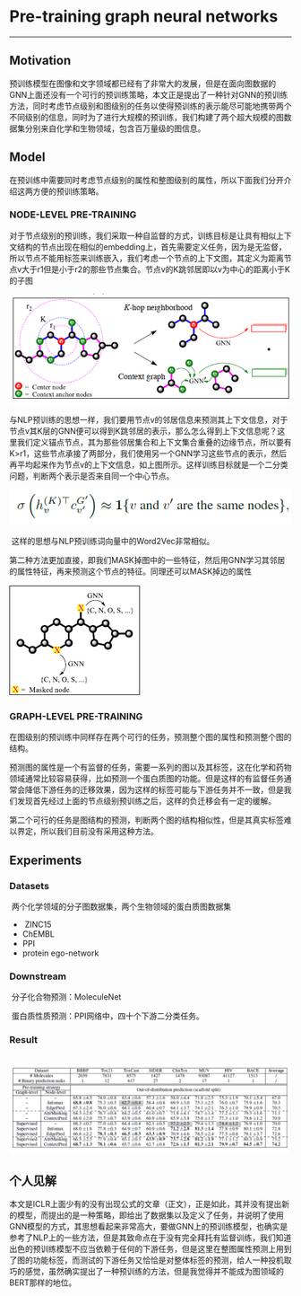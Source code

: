 # Pre-training graph neural networks

------

## Motivation

​	预训练模型在图像和文字领域都已经有了非常大的发展，但是在面向图数据的GNN上面还没有一个可行的预训练策略，本文正是提出了一种针对GNN的预训练方法，同时考虑节点级别和图级别的任务以使得预训练的表示能尽可能地携带两个不同级别的信息，同时为了进行大规模的预训练，我们构建了两个超大规模的图数据集分别来自化学和生物领域，包含百万量级的图信息。

## Model

​	在预训练中需要同时考虑节点级别的属性和整图级别的属性，所以下面我们分开介绍这两方便的预训练策略。

### NODE-LEVEL PRE-TRAINING

​	对于节点级别的预训练，我们采取一种自监督的方式，训练目标是让具有相似上下文结构的节点出现在相似的embedding上，首先需要定义任务，因为是无监督，所以节点不能用标签来训练嵌入，我们考虑一个节点的上下文图，其定义为距离节点v大于r1但是小于r2的那些节点集合。节点v的K跳邻居即以v为中心的距离小于K的子图

![image-20200408140250027](https://github.com/linzihan-backforward/PaperNotes/blob/master/ICLR/%5BICLR2020%5D%20Pre-training%20graph%20neural%20networks/image-20200408140250027.png?raw=true)

​		与NLP预训练的思想一样，我们要用节点v的邻居信息来预测其上下文信息，对于节点v其K层的GNN便可以得到K跳邻居的表示，那么怎么得到上下文信息呢？这里我们定义锚点节点，其为那些邻居集合和上下文集合重叠的边缘节点，所以要有K>r1，这些节点承接了两部分，我们使用另一个GNN学习这些节点的表示，然后再平均起来作为节点v的上下文信息，如上图所示。这样训练目标就是一个二分类问题，判断两个表示是否来自同一个中心节点。

![image-20200408141050716](https://github.com/linzihan-backforward/PaperNotes/blob/master/ICLR/%5BICLR2020%5D%20Pre-training%20graph%20neural%20networks/image-20200408141050716.png?raw=true)

​	这样的思想与NLP预训练词向量中的Word2Vec非常相似。

​	第二种方法更加直接，即我们MASK掉图中的一些特征，然后用GNN学习其邻居的属性特征，再来预测这个节点的特征。同理还可以MASK掉边的属性

![image-20200408141606245](https://github.com/linzihan-backforward/PaperNotes/blob/master/ICLR/%5BICLR2020%5D%20Pre-training%20graph%20neural%20networks/image-20200408141606245.png?raw=true)

### GRAPH-LEVEL PRE-TRAINING

​	在图级别的预训练中同样存在两个可行的任务，预测整个图的属性和预测整个图的结构。

​	预测图的属性是一个有监督的任务，需要一系列的图以及其标签，这在化学和药物领域通常比较容易获得，比如预测一个蛋白质图的功能。但是这样的有监督任务通常会降低下游任务的迁移效果，因为这样的标签可能与下游任务并不一致，但是我们发现首先经过上面的节点级别预训练之后，这样的负迁移会有一定的缓解。

​	第二个可行的任务是图结构的预测，判断两个图的结构相似性，但是其真实标签难以界定，所以我们目前没有采用这种方法。

## Experiments

### Datasets

​	两个化学领域的分子图数据集，两个生物领域的蛋白质图数据集

- ​	ZINC15 
-   ChEMBL
- PPI
- protein ego-network

### Downstream

​	分子化合物预测：MoleculeNet

​	蛋白质性质预测：PPI网络中，四十个下游二分类任务。

### Result

​	![image-20200408190157313](https://github.com/linzihan-backforward/PaperNotes/blob/master/ICLR/%5BICLR2020%5D%20Pre-training%20graph%20neural%20networks/image-20200408190157313.png?raw=true)

## 个人见解

​	本文是ICLR上面少有的没有出现公式的文章（正文），正是如此，其并没有提出新的模型，而提出的是一种策略，即给出了数据集以及定义了任务，并说明了使用GNN模型的方式，其思想看起来非常高大，要做GNN上的预训练模型，也确实是参考了NLP上的一些方法，但是其致命点在于没有完全拜托有监督训练，我们知道出色的预训练模型不应当依赖于任何的下游任务，但是这里在整图属性预测上用到了图的功能标签，而测试的下游任务又恰恰是对整体标签的预测，给人一种投机取巧的感觉，虽然确实提出了一种预训练的方法，但是我觉得并不能成为图领域的BERT那样的地位。